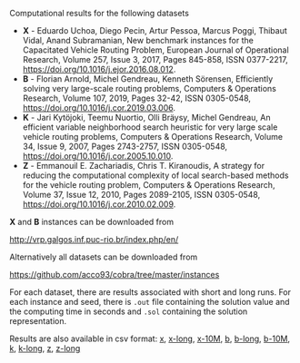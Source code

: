 Computational results for the following datasets
* **X** - Eduardo Uchoa, Diego Pecin, Artur Pessoa, Marcus Poggi, Thibaut Vidal, Anand Subramanian, New benchmark instances for the Capacitated Vehicle Routing Problem, European Journal of Operational Research, Volume 257, Issue 3, 2017, Pages 845-858, ISSN 0377-2217, https://doi.org/10.1016/j.ejor.2016.08.012.
* **B** - Florian Arnold, Michel Gendreau, Kenneth Sörensen, Efficiently solving very large-scale routing problems, Computers & Operations Research, Volume 107, 2019, Pages 32-42, ISSN 0305-0548, https://doi.org/10.1016/j.cor.2019.03.006.
* **K** - Jari Kytöjoki, Teemu Nuortio, Olli Bräysy, Michel Gendreau, An efficient variable neighborhood search heuristic for very large scale vehicle routing problems, Computers & Operations Research, Volume 34, Issue 9, 2007, Pages 2743-2757, ISSN 0305-0548, https://doi.org/10.1016/j.cor.2005.10.010.
* **Z** - Emmanouil E. Zachariadis, Chris T. Kiranoudis, A strategy for reducing the computational complexity of local search-based methods for the vehicle routing problem, Computers & Operations Research, Volume 37, Issue 12, 2010, Pages 2089-2105, ISSN 0305-0548, https://doi.org/10.1016/j.cor.2010.02.009.

**X** and **B** instances can be downloaded from

http://vrp.galgos.inf.puc-rio.br/index.php/en/

Alternatively all datasets can be downloaded from

https://github.com/acco93/cobra/tree/master/instances

For each dataset, there are results associated with short and long runs.
For each instance and seed, there is `.out` file containing the solution value and the computing time in seconds and `.sol` containing the solution representation.

Results are also available in csv format: [x](x/summary.csv), [x-long](x-long/summary.csv), [x-10M](x-10M/summary.csv), [b](b/summary.csv), [b-long](b-long/summary.csv), [b-10M](b-10M/summary.csv), [k](k/summary.csv), [k-long](k-long/summary.csv), [z](z/summary.csv), [z-long](z-long/summary.csv)
